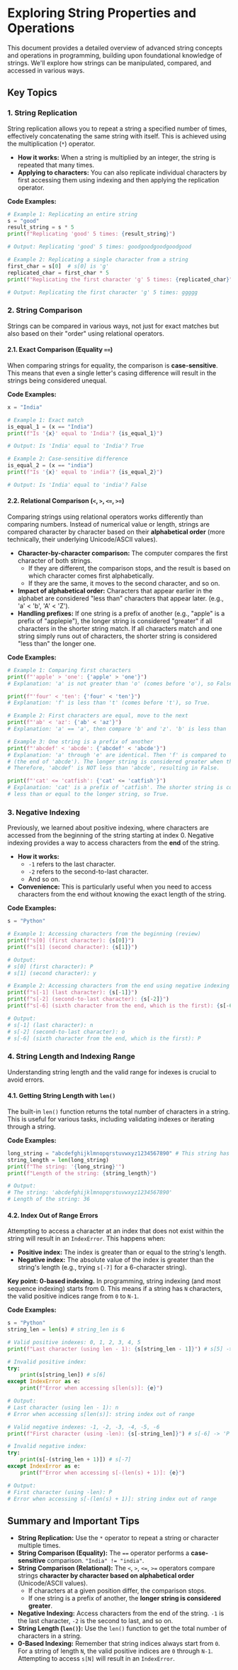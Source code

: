 # Exploring String Properties and Operations

This document provides a detailed overview of advanced string concepts and operations in programming, building upon foundational knowledge of strings. We'll explore how strings can be manipulated, compared, and accessed in various ways.

## Key Topics

### 1. String Replication

String replication allows you to repeat a string a specified number of times, effectively concatenating the same string with itself. This is achieved using the multiplication (`*`) operator.

*   **How it works:** When a string is multiplied by an integer, the string is repeated that many times.
*   **Applying to characters:** You can also replicate individual characters by first accessing them using indexing and then applying the replication operator.

**Code Examples:**

```python
# Example 1: Replicating an entire string
s = "good"
result_string = s * 5
print(f"Replicating 'good' 5 times: {result_string}")

# Output: Replicating 'good' 5 times: goodgoodgoodgoodgood

# Example 2: Replicating a single character from a string
first_char = s[0]  # s[0] is 'g'
replicated_char = first_char * 5
print(f"Replicating the first character 'g' 5 times: {replicated_char}")

# Output: Replicating the first character 'g' 5 times: ggggg
```

### 2. String Comparison

Strings can be compared in various ways, not just for exact matches but also based on their "order" using relational operators.

#### 2.1. Exact Comparison (Equality `==`)

When comparing strings for equality, the comparison is **case-sensitive**. This means that even a single letter's casing difference will result in the strings being considered unequal.

**Code Examples:**

```python
x = "India"

# Example 1: Exact match
is_equal_1 = (x == "India")
print(f"Is '{x}' equal to 'India'? {is_equal_1}")

# Output: Is 'India' equal to 'India'? True

# Example 2: Case-sensitive difference
is_equal_2 = (x == "india")
print(f"Is '{x}' equal to 'india'? {is_equal_2}")

# Output: Is 'India' equal to 'india'? False
```

#### 2.2. Relational Comparison (`<`, `>`, `<=`, `>=`)

Comparing strings using relational operators works differently than comparing numbers. Instead of numerical value or length, strings are compared character by character based on their **alphabetical order** (more technically, their underlying Unicode/ASCII values).

*   **Character-by-character comparison:** The computer compares the first character of both strings.
    *   If they are different, the comparison stops, and the result is based on which character comes first alphabetically.
    *   If they are the same, it moves to the second character, and so on.
*   **Impact of alphabetical order:** Characters that appear earlier in the alphabet are considered "less than" characters that appear later. (e.g., 'a' < 'b', 'A' < 'Z').
*   **Handling prefixes:** If one string is a prefix of another (e.g., "apple" is a prefix of "applepie"), the longer string is considered "greater" if all characters in the shorter string match. If all characters match and one string simply runs out of characters, the shorter string is considered "less than" the longer one.

**Code Examples:**

```python
# Example 1: Comparing first characters
print(f"'apple' > 'one': {'apple' > 'one'}")
# Explanation: 'a' is not greater than 'o' (comes before 'o'), so False.

print(f"'four' < 'ten': {'four' < 'ten'}")
# Explanation: 'f' is less than 't' (comes before 't'), so True.

# Example 2: First characters are equal, move to the next
print(f"'ab' < 'az': {'ab' < 'az'}")
# Explanation: 'a' == 'a', then compare 'b' and 'z'. 'b' is less than 'z', so True.

# Example 3: One string is a prefix of another
print(f"'abcdef' < 'abcde': {'abcdef' < 'abcde'}")
# Explanation: 'a' through 'e' are identical. Then 'f' is compared to 'nothing'
# (the end of 'abcde'). The longer string is considered greater when the prefix matches.
# Therefore, 'abcdef' is NOT less than 'abcde', resulting in False.

print(f"'cat' <= 'catfish': {'cat' <= 'catfish'}")
# Explanation: 'cat' is a prefix of 'catfish'. The shorter string is considered
# less than or equal to the longer string, so True.
```

### 3. Negative Indexing

Previously, we learned about positive indexing, where characters are accessed from the beginning of the string starting at index 0. Negative indexing provides a way to access characters from the **end** of the string.

*   **How it works:**
    *   `-1` refers to the last character.
    *   `-2` refers to the second-to-last character.
    *   And so on.
*   **Convenience:** This is particularly useful when you need to access characters from the end without knowing the exact length of the string.

**Code Examples:**

```python
s = "Python"

# Example 1: Accessing characters from the beginning (review)
print(f"s[0] (first character): {s[0]}")
print(f"s[1] (second character): {s[1]}")

# Output:
# s[0] (first character): P
# s[1] (second character): y

# Example 2: Accessing characters from the end using negative indexing
print(f"s[-1] (last character): {s[-1]}")
print(f"s[-2] (second-to-last character): {s[-2]}")
print(f"s[-6] (sixth character from the end, which is the first): {s[-6]}")

# Output:
# s[-1] (last character): n
# s[-2] (second-to-last character): o
# s[-6] (sixth character from the end, which is the first): P
```

### 4. String Length and Indexing Range

Understanding string length and the valid range for indexes is crucial to avoid errors.

#### 4.1. Getting String Length with `len()`

The built-in `len()` function returns the total number of characters in a string. This is useful for various tasks, including validating indexes or iterating through a string.

**Code Examples:**

```python
long_string = "abcdefghijklmnopqrstuvwxyz1234567890" # This string has 36 characters
string_length = len(long_string)
print(f"The string: '{long_string}'")
print(f"Length of the string: {string_length}")

# Output:
# The string: 'abcdefghijklmnopqrstuvwxyz1234567890'
# Length of the string: 36
```

#### 4.2. Index Out of Range Errors

Attempting to access a character at an index that does not exist within the string will result in an `IndexError`. This happens when:

*   **Positive index:** The index is greater than or equal to the string's length.
*   **Negative index:** The absolute value of the index is greater than the string's length (e.g., trying `s[-7]` for a 6-character string).

**Key point: 0-based indexing.** In programming, string indexing (and most sequence indexing) starts from 0. This means if a string has `N` characters, the valid positive indices range from `0` to `N-1`.

**Code Examples:**

```python
s = "Python"
string_len = len(s) # string_len is 6

# Valid positive indexes: 0, 1, 2, 3, 4, 5
print(f"Last character (using len - 1): {s[string_len - 1]}") # s[5] -> 'n'

# Invalid positive index:
try:
    print(s[string_len]) # s[6]
except IndexError as e:
    print(f"Error when accessing s[len(s)]: {e}")

# Output:
# Last character (using len - 1): n
# Error when accessing s[len(s)]: string index out of range

# Valid negative indexes: -1, -2, -3, -4, -5, -6
print(f"First character (using -len): {s[-string_len]}") # s[-6] -> 'P'

# Invalid negative index:
try:
    print(s[-(string_len + 1)]) # s[-7]
except IndexError as e:
    print(f"Error when accessing s[-(len(s) + 1)]: {e}")

# Output:
# First character (using -len): P
# Error when accessing s[-(len(s) + 1)]: string index out of range
```

## Summary and Important Tips

*   **String Replication:** Use the `*` operator to repeat a string or character multiple times.
*   **String Comparison (Equality):** The `==` operator performs a **case-sensitive** comparison. ` "India" != "india" `.
*   **String Comparison (Relational):** The `<`, `>`, `<=`, `>=` operators compare strings **character by character based on alphabetical order** (Unicode/ASCII values).
    *   If characters at a given position differ, the comparison stops.
    *   If one string is a prefix of another, the **longer string is considered greater**.
*   **Negative Indexing:** Access characters from the end of the string. `-1` is the last character, `-2` is the second to last, and so on.
*   **String Length (`len()`):** Use the `len()` function to get the total number of characters in a string.
*   **0-Based Indexing:** Remember that string indices always start from `0`. For a string of length `N`, the valid positive indices are `0` through `N-1`. Attempting to access `s[N]` will result in an `IndexError`.